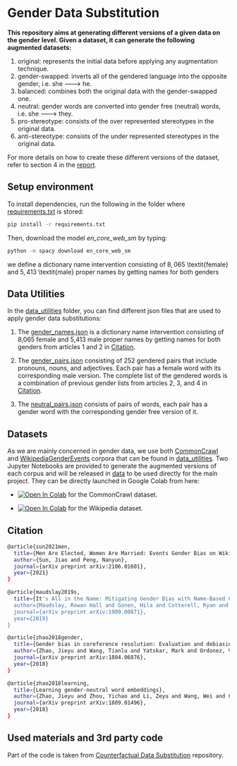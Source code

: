# Gender Data Substitution

__This repository aims at generating different versions of a given data on the gender level. Given a dataset, it can generate the following augmented datasets:__

1. original: represents the initial data before applying any augmentation technique.
2. gender-swapped: inverts all of the gendered language into the opposite gender, i.e. she ---> he.
3. balanced: combines both the original data with the gender-swapped one.
4. neutral: gender words are converted into gender free (neutral) words, i.e. she ---> they.
5. pro-stereotype: consists of the over represented stereotypes in the original data.
6. anti-stereotype: consists of the under represented stereotypes in the original data.

For more details on how to create these different versions of the dataset, refer to section 4 in the [report](../report.pdf).

## Setup environment

To install dependencies, run the following in the folder where [requirements.txt](requirements.txt) is stored:
```Bash
pip install -r requirements.txt
```
Then, download the model *en_core_web_sm* by typing:
```Bash
python -m spacy download en_core_web_sm
```


 we define a dictionary name intervention consisting of $8,065$ \textit{female} and $5,413$ \textit{male} proper names by getting names for both genders

## Data Utilities
In the [data_utilities](./data_utilities) folder, you can find different json files that are used to apply gender data substitutions:
1. The [gender_names.json](./data_utilities/gender_names.json) is a dictionary name intervention consisting of 8,065 female and 5,413 male proper names by getting names for both genders from articles 1 and 2 in [Citation](#citation).

2. The [gender_pairs.json](./data_utilities/gender_pairs.json) consisting of 252 gendered pairs that include pronouns, nouns, and adjectives. Each pair has a female word with its corresponding male version. The complete list of the gendered words is a combination of previous gender lists from articles 2, 3, and 4 in [Citation](#citation).

3. The [neutral_pairs.json](./data_utilities/neutral_pairs.json) consists of pairs of words, each pair has a gender word with the corresponding gender free version of it.

## Datasets
As we are mainly concerned in gender data, we use both [CommonCrawl](https://citeseerx.ist.psu.edu/viewdoc/download?doi=10.1.1.646.4837&rep=rep1&type=pdf) and [WikipediaGenderEvents](https://github.com/PlusLabNLP/ee-wiki-bias/blob/master/data/final_manual.csv) corpora that can be found in [data_utilities](./data_utilities). Two Jupyter Notebooks are provided to generate the augmented versions of each corpus and will be released in [data](../data) to be used directly for the main project. They can be directly launched in Google Colab from here:

- <a href="https://colab.research.google.com/github/dinalzein/CSC/blob/main/data_substitution_CommonCrawl.ipynb" target="_parent"><img src="https://colab.research.google.com/assets/colab-badge.svg" alt="Open In Colab"/></a> for the CommonCrawl dataset.  

- <a href="https://colab.research.google.com/github/dinalzein/CSC/blob/main/data_substitution_WikipediaGenderEvents.ipynb" target="_parent"><img src="https://colab.research.google.com/assets/colab-badge.svg" alt="Open In Colab"/></a> for the Wikipedia dataset.


## Citation

```bash
@article{sun2021men,
  title={Men Are Elected, Women Are Married: Events Gender Bias on Wikipedia},
  author={Sun, Jiao and Peng, Nanyun},
  journal={arXiv preprint arXiv:2106.01601},
  year={2021}
}
```

```bash
@article{maudslay2019s,
  title={It's All in the Name: Mitigating Gender Bias with Name-Based Counterfactual Data Substitution},
  author={Maudslay, Rowan Hall and Gonen, Hila and Cotterell, Ryan and Teufel, Simone},
  journal={arXiv preprint arXiv:1909.00871},
  year={2019}
}
```

```bash
@article{zhao2018gender,
  title={Gender bias in coreference resolution: Evaluation and debiasing methods},
  author={Zhao, Jieyu and Wang, Tianlu and Yatskar, Mark and Ordonez, Vicente and Chang, Kai-Wei},
  journal={arXiv preprint arXiv:1804.06876},
  year={2018}
}
```


```bash
@article{zhao2018learning,
  title={Learning gender-neutral word embeddings},
  author={Zhao, Jieyu and Zhou, Yichao and Li, Zeyu and Wang, Wei and Chang, Kai-Wei},
  journal={arXiv preprint arXiv:1809.01496},
  year={2018}
}
```


## Used materials and 3rd party code
Part of the code is taken from [Counterfactual Data Substitution](https://github.com/rowanhm/counterfactual-data-substitution) repository.
